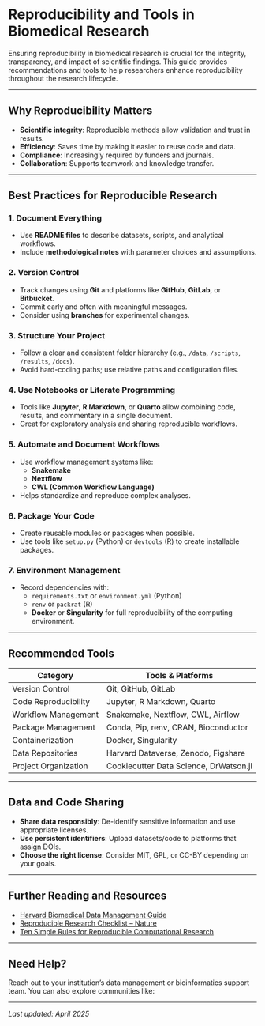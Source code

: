 # Reproducibility and Tools in Biomedical Research

Ensuring reproducibility in biomedical research is crucial for the integrity, transparency, and impact of scientific findings. This guide provides recommendations and tools to help researchers enhance reproducibility throughout the research lifecycle.

---

## Why Reproducibility Matters

- **Scientific integrity**: Reproducible methods allow validation and trust in results.
- **Efficiency**: Saves time by making it easier to reuse code and data.
- **Compliance**: Increasingly required by funders and journals.
- **Collaboration**: Supports teamwork and knowledge transfer.

---

## Best Practices for Reproducible Research

### 1. **Document Everything**
- Use **README files** to describe datasets, scripts, and analytical workflows.
- Include **methodological notes** with parameter choices and assumptions.

### 2. **Version Control**
- Track changes using **Git** and platforms like **GitHub**, **GitLab**, or **Bitbucket**.
- Commit early and often with meaningful messages.
- Consider using **branches** for experimental changes.

### 3. **Structure Your Project**
- Follow a clear and consistent folder hierarchy (e.g., `/data`, `/scripts`, `/results`, `/docs`).
- Avoid hard-coding paths; use relative paths and configuration files.

### 4. **Use Notebooks or Literate Programming**
- Tools like **Jupyter**, **R Markdown**, or **Quarto** allow combining code, results, and commentary in a single document.
- Great for exploratory analysis and sharing reproducible workflows.

### 5. **Automate and Document Workflows**
- Use workflow management systems like:
  - **Snakemake**
  - **Nextflow**
  - **CWL (Common Workflow Language)**
- Helps standardize and reproduce complex analyses.

### 6. **Package Your Code**
- Create reusable modules or packages when possible.
- Use tools like `setup.py` (Python) or `devtools` (R) to create installable packages.

### 7. **Environment Management**
- Record dependencies with:
  - `requirements.txt` or `environment.yml` (Python)
  - `renv` or `packrat` (R)
  - **Docker** or **Singularity** for full reproducibility of the computing environment.

---

## Recommended Tools

| Category               | Tools & Platforms                        |
|------------------------|-------------------------------------------|
| Version Control        | Git, GitHub, GitLab                      |
| Code Reproducibility   | Jupyter, R Markdown, Quarto              |
| Workflow Management    | Snakemake, Nextflow, CWL, Airflow        |
| Package Management     | Conda, Pip, renv, CRAN, Bioconductor     |
| Containerization       | Docker, Singularity                      |
| Data Repositories      | Harvard Dataverse, Zenodo, Figshare      |
| Project Organization   | Cookiecutter Data Science, DrWatson.jl   |

---

## Data and Code Sharing

- **Share data responsibly**: De-identify sensitive information and use appropriate licenses.
- **Use persistent identifiers**: Upload datasets/code to platforms that assign DOIs.
- **Choose the right license**: Consider MIT, GPL, or CC-BY depending on your goals.

---

## Further Reading and Resources

- [Harvard Biomedical Data Management Guide](https://datamanagement.hms.harvard.edu/)
- [Reproducible Research Checklist – Nature](https://www.nature.com/articles/s41592-021-01156-3)
- [Ten Simple Rules for Reproducible Computational Research](https://doi.org/10.1371/journal.pcbi.1003285)

---

## Need Help?

Reach out to your institution’s data management or bioinformatics support team. You can also explore communities like:



---

_Last updated: April 2025_